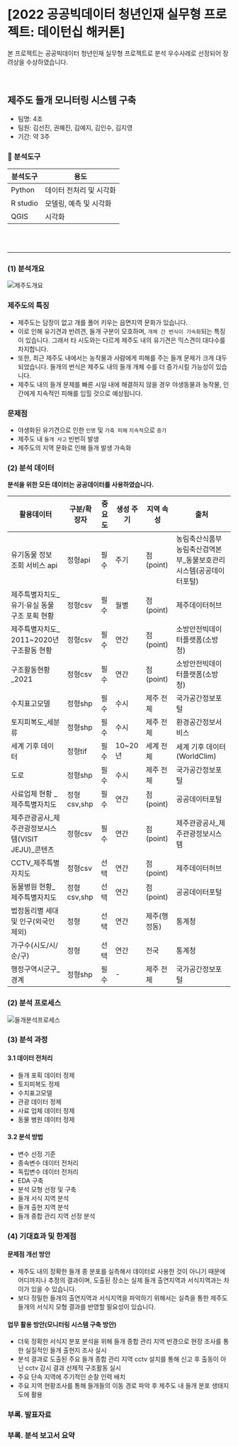 # [2022 공공빅데이터 청년인재 실무형 프로젝트: 데이턴십 해커톤]

본 프로젝트는 공공빅데이터 청년인재 실무형 프로젝트로 분석 우수사레로 선정되어 장려상을 수상하였습니다.

</br>

## 제주도 들개 모니터링 시스템 구축
- 팀명: 4조
- 팀원: 김선진, 권혜진, 김예지, 김인수, 김지영
- 기간: 약 3주


### 🧰 분석도구

|분석도구|용도|
|---|---|
|Python|데이터 전처리 및 시각화|
|R studio|모델링, 예측 및 시각화|
|QGIS|시각화|

</br>
</br>

---
### (1) 분석개요
![제주도개요](https://user-images.githubusercontent.com/52038435/217441401-489d2ecd-9af7-44f7-b589-7f2959e11350.png)

### 제주도의 특징
- 제주도는 담장이 없고 개를 풀어 키우는 읍면지역 문화가 있습니다. 
- 이로 인해 유기견과 반려견, 들개 구분이 모호하며, `개체 간 번식이 가속화`되는 특징이 있습니다. 그래서 타 시도와는 다르게 제주도 내의 유기견은 믹스견이 대다수를 차지합니다. 
- 또한, 최근 제주도 내에서는 농작물과 사람에게 피해를 주는 들개 문제가 크게 대두되었습니다. 들개의 번식은 제주도 내의 들개 개체 수를 더 증가시킬 가능성이 있습니다. 
- 제주도 내의 들개 문제를 빠른 시일 내에 해결하지 않을 경우 야생동물과 농작물, 인간에게 지속적인 피해를 입힐 것으로 예상됩니다.

### 문제점
- 야생화된 유기견으로 인한 `인명` 및 `가축 피해` `지속적`으로 `증가` 
- 제주도 내 `들개 사고` 빈번히 발생
- 제주도의 지역 문화로 인해 들개 발생 가속화

  
### (2) 분석 데이터
**분석을 위한 모든 데이터는 공공데이터를 사용하였습니다.**

활용데이터|구분/확장자|중요도|생성 주기|지역 속성|출처
|---|---|---|---|---|---|
|유기동물 정보 조회 서비스 api|정형api|필수|주기|점(point)|농림축산식품부 농림축산검역본부_동물보호관리시스템(공공데이터포털)|
|제주특별자치도_유기·유실 동물 구조 포획 현황|정형csv|필수|월별|점(point)|제주데이터허브|
|제주특별자치도_ 2011~2020년 구조활동 현황|정형csv|필수|연간|점(point)|소방안전빅데이터플랫폼(소방청)|
|구조활동현황_2021|정형csv|필수|연간|점(point)|소방안전빅데이터플랫폼(소방청)|
|수치표고모델|정형shp|필수|수시|제주 전체|국가공간정보포털|
|토지피복도_세분류|정형shp|필수|수시|제주 전체|환경공간정보서비스|
|세계 기후 데이터|정형tif|필수|10~20년|세계 전체|세계 기후 데이터 (WorldClim)|
|도로|정형shp|필수|수시|제주 전체|국가공간정보포털|
|사료업체 현황 _제주특별자치도|정형csv,shp|필수|연간|점(point)|공공데이터포털|
|제주관광공사_제주관광정보시스템(VISIT JEJU)_콘텐츠|정형csv|필수|연간|점(point)|제주관광공사_제주관광정보시스템|
|CCTV_제주특별자치도|정형csv|선택|연간|점(point)|제주데이터허브| 
|동물병원 현황_제주특별자치도|정형csv,shp|선택|연간|점(point)|공공데이터포털|
|법정동리별 세대 및 인구(외국인제외)|정형|선택|연간|제주(행정동)|통계청|
|가구수(시도/시/순/구)|정형|선택|연간|전국|통계청|
|행정구역시군구_경계|정형shp|필수|-|제주 전체|국가공간정보포털|


### (2) 분석 프로세스
![들개분석프로세스](https://user-images.githubusercontent.com/52038435/191898668-6dd2518b-62c2-4daa-b801-9dd71f075308.png)



### (3) 분석 과정

#### 3.1 데이터 전처리
- 들개 포획 데이터 정제 
- 토지피복도 정제
- 수치표고모델
- 관광 데이터 정제 
- 사료 업체 데이터 정제
- 동물 병원 데이터 정제

#### 3.2 분석 방법
- 변수 선정 기준
- 종속변수 데이터 전처리   
- 독립변수 데이터 전처리   
- EDA 구축   
- 분석 모형 선정 및 구축   
- 들개 서식 지역 분석   
- 들개 출현 지역 분석   
- 들개 종합 관리 지역 선정 분석



### (4) 기대효과 및 한계점

#### 문제점 개선 방안
- 제주도 내의 정확한 들개 종 분포를 실측해서 데이터로 사용한 것이 아니기 때문에 어디까지나 추정의 결과이며,
 도출된 장소는 실제 들개 출연지역과 서식지역과는 차이가 있을 수 있습니다. 
- 보다 정밀한 들개의 출연지역과 서식지역을 파악하기 위해서는 실측을 통한 제주도 들개의 서식지 모형 결과를 반영할 필요성이 있습니다.

####  업무 활용 방안(모니터링 시스템 구축 방안)
- 더욱 정확한 서식지 분포 분석을 위해 들개 종합 관리 지역 반경으로 현장 조사를 통한 실질적인 들개 출현지 조사 실시
- 분석 결과로 도출된 주요 들개 종합 관리 지역 cctv 설치를 통해 신고 후 출동이 아닌 cctv 감시 결과 선제적 구조활동 실시
- 주요 단속 지역에 주기적인 순찰 인력 배치
- 주요 지역 현황조사를 통해 들개들의 이동 경로 파악 후 제주도 내 들개 분포 생태지도에 활용


### 부록. 발표자료
### 부록. 분석 보고서 요약
